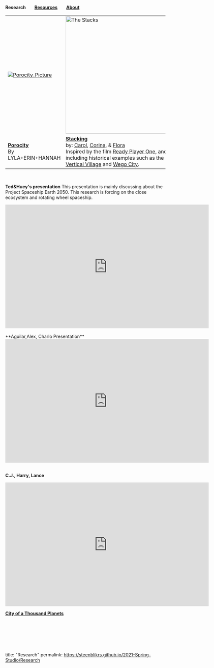 **Research** &nbsp; &nbsp; &nbsp;        **[Resources](https://steenblikrs.github.io/2021-Spring-Studio/Resources)**  &nbsp; &nbsp; &nbsp;    **[About](https://steenblikrs.github.io/2021-Spring-Studio/About)**
<table>
  <tr>
    <td><a href="https://steenblikrs.github.io/2021-Spring-Studio/Research/Porocity">
         <img alt="Porocity_Picture" src="https://raw.githubusercontent.com/steenblikrs/2021-Spring-Studio/gh-pages/Research/Porocity/cover_picture.jpg"></a>
      </td>
    <td><a href="https://steenblikrs.github.io/2021-Spring-Studio/Research/Stacking">
         <img alt="The Stacks" src="https://raw.githubusercontent.com/steenblikrs/2021-Spring-Studio/gh-pages/Research/Stacking/rpo-c.jpg" width="370"></a>
      </td>
    <td><a href="https://steenblikrs.github.io/2021-Spring-Studio/Research/Floating/index">
         <img alt="Floating_Picture" src="https://raw.githubusercontent.com/steenblikrs/2021-Spring-Studio/gh-pages/Research/Floating/sky city.jpg"width='370'></a>
         </td>
   
  </tr>
  <tr>
    <td><strong><a href="https://steenblikrs.github.io/2021-Spring-Studio/Research/Porocity/">Porocity</a></strong>  <br/>By LYLA+ERIN+HANNAH
    </td>
    <td><strong><a href="https://steenblikrs.github.io/2021-Spring-Studio/Research/Stacking">Stacking</a></strong><br/>    
by: <a href="https://steenblikrs.github.io/2021-Spring-Studio/students/Carol/index">Carol</a>, <a href="https://steenblikrs.github.io/2021-Spring-Studio/students/Corina/index">Corina</a>, & <a href="https://steenblikrs.github.io/2021-Spring-Studio/students/Flora/index">Flora</a><br/>
Inspired by the film <a href="https://en.wikipedia.org/wiki/Ready_Player_One_(film)">Ready Player One</a>, and including historical examples such as the <a href="https://www.mvrdv.nl/projects/13/vertical-village">Vertical Village</a> and <a href="https://thewhyfactory.com/project/wego-tailor-made-housing">Wego City</a>.
    <td><strong><a href="https://steenblikrs.github.io/2021-Spring-Studio/Research/Floating/index">Floating</a></strong>  <br/>By <a href="https://steenblikrs.github.io/2021-Spring-Studio/students/Sarry/index">Sarry</a>, 
    <a href="https://steenblikrs.github.io/2021-Spring-Studio/students/Rachel/index">Rachel</a>, 
    <a href="https://steenblikrs.github.io/2021-Spring-Studio/students/Kristen/index">Kristen</a>, 
    <br>Inspired by the theory of <a href="https://thewhyfactory.com/news/what-if-we-could-fly-sky-city-presentation/">the Sky City</a>, and <a herf="https://starwars.fandom.com/wiki/Cloud_City">the Cloud City</a>, in the movie Star War.
    </td>
</tr>
</table>



<br/>

**Ted&Huey's presentation**
This presentation is mainly discussing about the Project Spaceship Earth 2050. This research is forcing on the close ecosystem and rotating wheel spaceship.
<iframe src="https://docs.google.com/presentation/d/e/2PACX-1vQcREzO3Unwooob4wOOWULBMHdu9ISg40RN_Ja8kDPWDl1vGB7p2SM9oktqH7vg3w/embed?start=true&loop=true&delayms=3000" frameborder="0" width="640" height="389" allowfullscreen="true" mozallowfullscreen="true" webkitallowfullscreen="true"></iframe>
<br/>
<br/>
**Aguilar,Alex, Charlo Presentation**
<iframe src="https://docs.google.com/presentation/d/e/2PACX-1vQsfU6xS-13yQrhrR1UdioB8MmfH_x7gfnlLSA1BVwYjdOjl4uQs7rWfIZjiQGEpGmGBHHjdyCqX6UQ/embed?start=true&loop=true&delayms=3000" frameborder="0" width="640" height="389" allowfullscreen="true" mozallowfullscreen="true" webkitallowfullscreen="true"></iframe>
<br/>
<br/>

**C.J., Harry, Lance**
<iframe src="https://docs.google.com/presentation/d/e/2PACX-1vRNjG565_2GiMWgezXsS_V67huWbOUbBTyfnys6IYD4OlH0Qn7mI8iZMBs5I7zN5w/embed?start=true&loop=true&delayms=3000" frameborder="0" width="640" height="389" allowfullscreen="true" mozallowfullscreen="true" webkitallowfullscreen="true"></iframe>


**[City of a Thousand Planets](https://steenblikrs.github.io/2021-Spring-Studio/Research/station/index)**



 <br/>
 <br/>
 <br/>
 <br/>
 <br/>




























title: "Research"
permalink: https://steenblikrs.github.io/2021-Spring-Studio/Research

